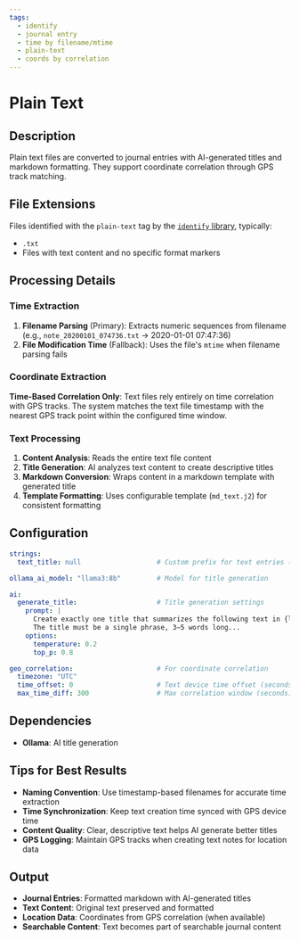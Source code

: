 ```yaml
---
tags:
  - identify
  - journal entry
  - time by filename/mtime
  - plain-text
  - coords by correlation
---
```


# Plain Text

## Description

Plain text files are converted to journal entries with AI-generated titles and markdown formatting. They support coordinate correlation through GPS track matching.

## File Extensions

Files identified with the `plain-text` tag by the [`identify` library](https://pypi.org/project/identify/), typically:
- `.txt`
- Files with text content and no specific format markers

## Processing Details

### Time Extraction

1. **Filename Parsing** (Primary): Extracts numeric sequences from filename (e.g., `note_20200101_074736.txt` → 2020-01-01 07:47:36)
2. **File Modification Time** (Fallback): Uses the file's `mtime` when filename parsing fails

### Coordinate Extraction

**Time-Based Correlation Only**: Text files rely entirely on time correlation with GPS tracks. The system matches the text file timestamp with the nearest GPS track point within the configured time window.

### Text Processing

1. **Content Analysis**: Reads the entire text file content
2. **Title Generation**: AI analyzes text content to create descriptive titles
3. **Markdown Conversion**: Wraps content in a markdown template with generated title
4. **Template Formatting**: Uses configurable template (`md_text.j2`) for consistent formatting

## Configuration

```yaml
strings:
  text_title: null                   # Custom prefix for text entries (or null for default)

ollama_ai_model: "llama3:8b"         # Model for title generation

ai:
  generate_title:                    # Title generation settings
    prompt: |
      Create exactly one title that summarizes the following text in {locale}.
      The title must be a single phrase, 3–5 words long...
    options:
      temperature: 0.2
      top_p: 0.8

geo_correlation:                     # For coordinate correlation
  timezone: "UTC"
  time_offset: 0                     # Text device time offset (seconds)
  max_time_diff: 300                 # Max correlation window (seconds)
```

## Dependencies

- **Ollama**: AI title generation

## Tips for Best Results

- **Naming Convention**: Use timestamp-based filenames for accurate time extraction  
- **Time Synchronization**: Keep text creation time synced with GPS device time
- **Content Quality**: Clear, descriptive text helps AI generate better titles
- **GPS Logging**: Maintain GPS tracks when creating text notes for location data

## Output

- **Journal Entries**: Formatted markdown with AI-generated titles
- **Text Content**: Original text preserved and formatted
- **Location Data**: Coordinates from GPS correlation (when available)
- **Searchable Content**: Text becomes part of searchable journal content